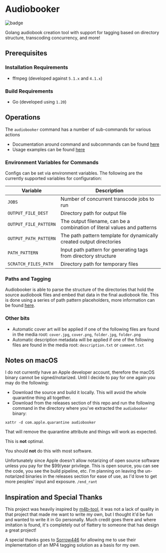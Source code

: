 # Audiobooker

![badge](https://img.shields.io/endpoint?url=https://gist.githubusercontent.com/cslamar/824d4b8e587def8656b0f5920e743467/raw/coverage.json)

Golang audiobook creation tool with support for tagging based on directory structure, transcoding concurrency, and more!

## Prerequisites

### Installation Requirements

* ffmpeg (developed against `5.1.x` and `4.1.x`)

### Build Requirements

* Go (developed using `1.20`)

## Operations

The `audiobooker` command has a number of sub-commands for various actions

* Documentation around command and subcommands can be found [here](docs/cli-usage)
* Usage examples can be found [here](docs/EXAMPLES.md) 

### Environment Variables for Commands

Configs can be set via environment variables.  The following are the currently supported variables for configuration:

| Variable              | Description                                                              |
|-----------------------|--------------------------------------------------------------------------|
| `JOBS`                | Number of concurrent transcode jobs to run                               |
| `OUTPUT_FILE_DEST`    | Directory path for output file                                           |
| `OUTPUT_FILE_PATTERN` | The output filename, can be a combination of literal values and patterns |
| `OUTPUT_PATH_PATTERN` | The path pattern template for dynamically created output directories     |
| `PATH_PATTERN`        | Input path pattern for generating tags from directory structure          |
| `SCRATCH_FILES_PATH`  | Directory path for temporary files                                       |


### Paths and Tagging

Audiobooker is able to parse the structure of the directories that hold the source audiobook files and embed that data in the final audiobook file.  This is done using a series of path pattern placeholders, more information can be found [here](docs/path-patterns.md).

### Other bits

* Automatic cover art will be applied if one of the following files are found in the media root: `cover.jpg`, `cover.png`, `folder.jpg`, `folder.png`
* Automatic description metadata will be applied if one of the following files are found in the media root: `description.txt` or `comment.txt` 


## Notes on macOS

I do not currently have an Apple developer account, therefore the macOS binary cannot be signed/notarized.  Until I decide to pay for one again you may do the following:

- Download the source and build it locally.  This will avoid the whole quarantine thing all together.
- Download from the releases section of this repo and run the following command in the directory where you've extracted the `audiobooker` binary:

```shell
xattr -d com.apple.quarantine audiobooker
```

That will remove the quarantine attribute and things will work as expected.  

This is **not** optimal.  

You should **not** do this with most software.  

Unfortunately since Apple doesn't allow notarizing of open source software unless you pay for the $99/year privilege.  This is open source, you can see the code, you see the build pipeline, etc.  I'm planning on leaving the un-notarized binaries in the releases section for ease of use, as I'd love to get more peoples' input and exposure.  `/end_rant`


## Inspiration and Special Thanks

This project was heavily inspired by [m4b-tool](https://github.com/sandreas/m4b-tool), it was not a lack of quality in that project that made me want to write my own, but I thought it'd be fun and wanted to write it in Go personally.  Much credit goes there and where imitation is found, it's completely out of flattery to someone that has design a great project!

A special thanks goes to [Sorrow446](https://github.com/Sorrow446) for allowing me to use their implementation of an MP4 tagging solution as a basis for my own.
